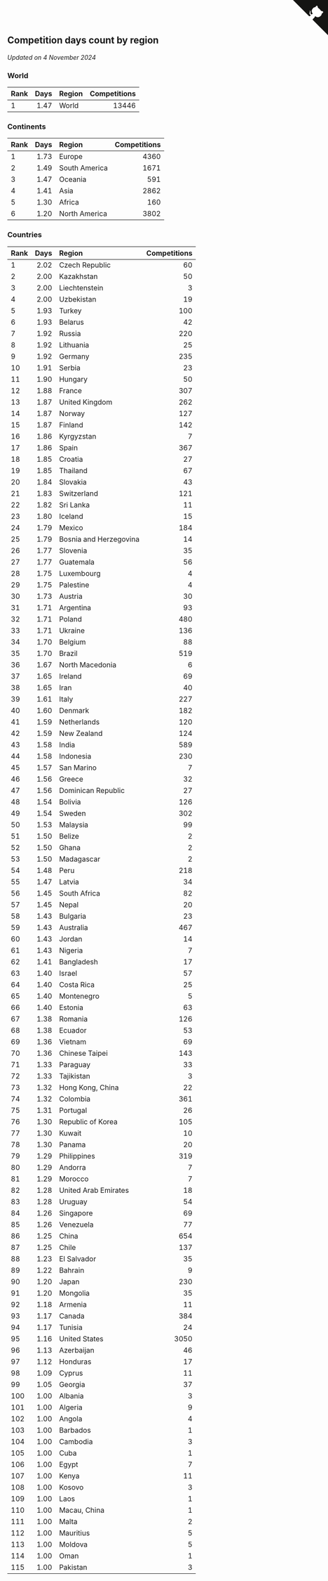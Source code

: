 ## Competition days count by region

*Updated on  4 November 2024*


### World

| Rank | Days | Region | Competitions |
| :--- | ---: | :--- | ---: |
| 1 | 1.47 | World | 13446 |

### Continents

| Rank | Days | Region | Competitions |
| :--- | ---: | :--- | ---: |
| 1 | 1.73 | Europe | 4360 |
| 2 | 1.49 | South America | 1671 |
| 3 | 1.47 | Oceania | 591 |
| 4 | 1.41 | Asia | 2862 |
| 5 | 1.30 | Africa | 160 |
| 6 | 1.20 | North America | 3802 |

### Countries

| Rank | Days | Region | Competitions |
| :--- | ---: | :--- | ---: |
| 1 | 2.02 | Czech Republic | 60 |
| 2 | 2.00 | Kazakhstan | 50 |
| 3 | 2.00 | Liechtenstein | 3 |
| 4 | 2.00 | Uzbekistan | 19 |
| 5 | 1.93 | Turkey | 100 |
| 6 | 1.93 | Belarus | 42 |
| 7 | 1.92 | Russia | 220 |
| 8 | 1.92 | Lithuania | 25 |
| 9 | 1.92 | Germany | 235 |
| 10 | 1.91 | Serbia | 23 |
| 11 | 1.90 | Hungary | 50 |
| 12 | 1.88 | France | 307 |
| 13 | 1.87 | United Kingdom | 262 |
| 14 | 1.87 | Norway | 127 |
| 15 | 1.87 | Finland | 142 |
| 16 | 1.86 | Kyrgyzstan | 7 |
| 17 | 1.86 | Spain | 367 |
| 18 | 1.85 | Croatia | 27 |
| 19 | 1.85 | Thailand | 67 |
| 20 | 1.84 | Slovakia | 43 |
| 21 | 1.83 | Switzerland | 121 |
| 22 | 1.82 | Sri Lanka | 11 |
| 23 | 1.80 | Iceland | 15 |
| 24 | 1.79 | Mexico | 184 |
| 25 | 1.79 | Bosnia and Herzegovina | 14 |
| 26 | 1.77 | Slovenia | 35 |
| 27 | 1.77 | Guatemala | 56 |
| 28 | 1.75 | Luxembourg | 4 |
| 29 | 1.75 | Palestine | 4 |
| 30 | 1.73 | Austria | 30 |
| 31 | 1.71 | Argentina | 93 |
| 32 | 1.71 | Poland | 480 |
| 33 | 1.71 | Ukraine | 136 |
| 34 | 1.70 | Belgium | 88 |
| 35 | 1.70 | Brazil | 519 |
| 36 | 1.67 | North Macedonia | 6 |
| 37 | 1.65 | Ireland | 69 |
| 38 | 1.65 | Iran | 40 |
| 39 | 1.61 | Italy | 227 |
| 40 | 1.60 | Denmark | 182 |
| 41 | 1.59 | Netherlands | 120 |
| 42 | 1.59 | New Zealand | 124 |
| 43 | 1.58 | India | 589 |
| 44 | 1.58 | Indonesia | 230 |
| 45 | 1.57 | San Marino | 7 |
| 46 | 1.56 | Greece | 32 |
| 47 | 1.56 | Dominican Republic | 27 |
| 48 | 1.54 | Bolivia | 126 |
| 49 | 1.54 | Sweden | 302 |
| 50 | 1.53 | Malaysia | 99 |
| 51 | 1.50 | Belize | 2 |
| 52 | 1.50 | Ghana | 2 |
| 53 | 1.50 | Madagascar | 2 |
| 54 | 1.48 | Peru | 218 |
| 55 | 1.47 | Latvia | 34 |
| 56 | 1.45 | South Africa | 82 |
| 57 | 1.45 | Nepal | 20 |
| 58 | 1.43 | Bulgaria | 23 |
| 59 | 1.43 | Australia | 467 |
| 60 | 1.43 | Jordan | 14 |
| 61 | 1.43 | Nigeria | 7 |
| 62 | 1.41 | Bangladesh | 17 |
| 63 | 1.40 | Israel | 57 |
| 64 | 1.40 | Costa Rica | 25 |
| 65 | 1.40 | Montenegro | 5 |
| 66 | 1.40 | Estonia | 63 |
| 67 | 1.38 | Romania | 126 |
| 68 | 1.38 | Ecuador | 53 |
| 69 | 1.36 | Vietnam | 69 |
| 70 | 1.36 | Chinese Taipei | 143 |
| 71 | 1.33 | Paraguay | 33 |
| 72 | 1.33 | Tajikistan | 3 |
| 73 | 1.32 | Hong Kong, China | 22 |
| 74 | 1.32 | Colombia | 361 |
| 75 | 1.31 | Portugal | 26 |
| 76 | 1.30 | Republic of Korea | 105 |
| 77 | 1.30 | Kuwait | 10 |
| 78 | 1.30 | Panama | 20 |
| 79 | 1.29 | Philippines | 319 |
| 80 | 1.29 | Andorra | 7 |
| 81 | 1.29 | Morocco | 7 |
| 82 | 1.28 | United Arab Emirates | 18 |
| 83 | 1.28 | Uruguay | 54 |
| 84 | 1.26 | Singapore | 69 |
| 85 | 1.26 | Venezuela | 77 |
| 86 | 1.25 | China | 654 |
| 87 | 1.25 | Chile | 137 |
| 88 | 1.23 | El Salvador | 35 |
| 89 | 1.22 | Bahrain | 9 |
| 90 | 1.20 | Japan | 230 |
| 91 | 1.20 | Mongolia | 35 |
| 92 | 1.18 | Armenia | 11 |
| 93 | 1.17 | Canada | 384 |
| 94 | 1.17 | Tunisia | 24 |
| 95 | 1.16 | United States | 3050 |
| 96 | 1.13 | Azerbaijan | 46 |
| 97 | 1.12 | Honduras | 17 |
| 98 | 1.09 | Cyprus | 11 |
| 99 | 1.05 | Georgia | 37 |
| 100 | 1.00 | Albania | 3 |
| 101 | 1.00 | Algeria | 9 |
| 102 | 1.00 | Angola | 4 |
| 103 | 1.00 | Barbados | 1 |
| 104 | 1.00 | Cambodia | 3 |
| 105 | 1.00 | Cuba | 1 |
| 106 | 1.00 | Egypt | 7 |
| 107 | 1.00 | Kenya | 11 |
| 108 | 1.00 | Kosovo | 3 |
| 109 | 1.00 | Laos | 1 |
| 110 | 1.00 | Macau, China | 1 |
| 111 | 1.00 | Malta | 2 |
| 112 | 1.00 | Mauritius | 5 |
| 113 | 1.00 | Moldova | 5 |
| 114 | 1.00 | Oman | 1 |
| 115 | 1.00 | Pakistan | 3 |


<a href="https://github.com/JustinTimeCuber/wca_statistics" class="github-corner" aria-label="View source on Github"><svg width="80" height="80" viewBox="0 0 250 250" style="fill:#151513; color:#fff; position: absolute; top: 0; border: 0; right: 0;" aria-hidden="true"><path d="M0,0 L115,115 L130,115 L142,142 L250,250 L250,0 Z"></path><path d="M128.3,109.0 C113.8,99.7 119.0,89.6 119.0,89.6 C122.0,82.7 120.5,78.6 120.5,78.6 C119.2,72.0 123.4,76.3 123.4,76.3 C127.3,80.9 125.5,87.3 125.5,87.3 C122.9,97.6 130.6,101.9 134.4,103.2" fill="currentColor" style="transform-origin: 130px 106px;" class="octo-arm"></path><path d="M115.0,115.0 C114.9,115.1 118.7,116.5 119.8,115.4 L133.7,101.6 C136.9,99.2 139.9,98.4 142.2,98.6 C133.8,88.0 127.5,74.4 143.8,58.0 C148.5,53.4 154.0,51.2 159.7,51.0 C160.3,49.4 163.2,43.6 171.4,40.1 C171.4,40.1 176.1,42.5 178.8,56.2 C183.1,58.6 187.2,61.8 190.9,65.4 C194.5,69.0 197.7,73.2 200.1,77.6 C213.8,80.2 216.3,84.9 216.3,84.9 C212.7,93.1 206.9,96.0 205.4,96.6 C205.1,102.4 203.0,107.8 198.3,112.5 C181.9,128.9 168.3,122.5 157.7,114.1 C157.9,116.9 156.7,120.9 152.7,124.9 L141.0,136.5 C139.8,137.7 141.6,141.9 141.8,141.8 Z" fill="currentColor" class="octo-body"></path></svg></a><style>.github-corner:hover .octo-arm{animation:octocat-wave 560ms ease-in-out}@keyframes octocat-wave{0%,100%{transform:rotate(0)}20%,60%{transform:rotate(-25deg)}40%,80%{transform:rotate(10deg)}}@media (max-width:500px){.github-corner:hover .octo-arm{animation:none}.github-corner .octo-arm{animation:octocat-wave 560ms ease-in-out}}</style>
